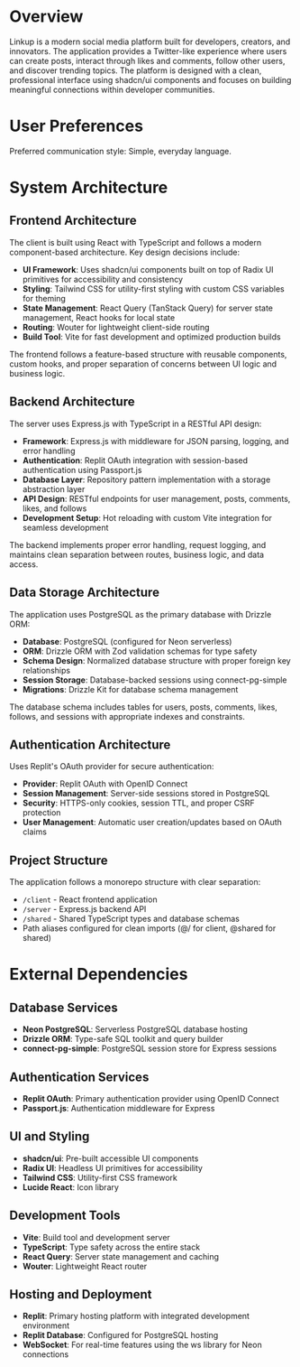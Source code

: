 # Overview

Linkup is a modern social media platform built for developers, creators, and innovators. The application provides a Twitter-like experience where users can create posts, interact through likes and comments, follow other users, and discover trending topics. The platform is designed with a clean, professional interface using shadcn/ui components and focuses on building meaningful connections within developer communities.

# User Preferences

Preferred communication style: Simple, everyday language.

# System Architecture

## Frontend Architecture
The client is built using React with TypeScript and follows a modern component-based architecture. Key design decisions include:

- **UI Framework**: Uses shadcn/ui components built on top of Radix UI primitives for accessibility and consistency
- **Styling**: Tailwind CSS for utility-first styling with custom CSS variables for theming
- **State Management**: React Query (TanStack Query) for server state management, React hooks for local state
- **Routing**: Wouter for lightweight client-side routing
- **Build Tool**: Vite for fast development and optimized production builds

The frontend follows a feature-based structure with reusable components, custom hooks, and proper separation of concerns between UI logic and business logic.

## Backend Architecture
The server uses Express.js with TypeScript in a RESTful API design:

- **Framework**: Express.js with middleware for JSON parsing, logging, and error handling
- **Authentication**: Replit OAuth integration with session-based authentication using Passport.js
- **Database Layer**: Repository pattern implementation with a storage abstraction layer
- **API Design**: RESTful endpoints for user management, posts, comments, likes, and follows
- **Development Setup**: Hot reloading with custom Vite integration for seamless development

The backend implements proper error handling, request logging, and maintains clean separation between routes, business logic, and data access.

## Data Storage Architecture
The application uses PostgreSQL as the primary database with Drizzle ORM:

- **Database**: PostgreSQL (configured for Neon serverless)
- **ORM**: Drizzle ORM with Zod validation schemas for type safety
- **Schema Design**: Normalized database structure with proper foreign key relationships
- **Session Storage**: Database-backed sessions using connect-pg-simple
- **Migrations**: Drizzle Kit for database schema management

The database schema includes tables for users, posts, comments, likes, follows, and sessions with appropriate indexes and constraints.

## Authentication Architecture
Uses Replit's OAuth provider for secure authentication:

- **Provider**: Replit OAuth with OpenID Connect
- **Session Management**: Server-side sessions stored in PostgreSQL
- **Security**: HTTPS-only cookies, session TTL, and proper CSRF protection
- **User Management**: Automatic user creation/updates based on OAuth claims

## Project Structure
The application follows a monorepo structure with clear separation:

- `/client` - React frontend application
- `/server` - Express.js backend API
- `/shared` - Shared TypeScript types and database schemas
- Path aliases configured for clean imports (@/ for client, @shared for shared)

# External Dependencies

## Database Services
- **Neon PostgreSQL**: Serverless PostgreSQL database hosting
- **Drizzle ORM**: Type-safe SQL toolkit and query builder
- **connect-pg-simple**: PostgreSQL session store for Express sessions

## Authentication Services
- **Replit OAuth**: Primary authentication provider using OpenID Connect
- **Passport.js**: Authentication middleware for Express

## UI and Styling
- **shadcn/ui**: Pre-built accessible UI components
- **Radix UI**: Headless UI primitives for accessibility
- **Tailwind CSS**: Utility-first CSS framework
- **Lucide React**: Icon library

## Development Tools
- **Vite**: Build tool and development server
- **TypeScript**: Type safety across the entire stack
- **React Query**: Server state management and caching
- **Wouter**: Lightweight React router

## Hosting and Deployment
- **Replit**: Primary hosting platform with integrated development environment
- **Replit Database**: Configured for PostgreSQL hosting
- **WebSocket**: For real-time features using the ws library for Neon connections